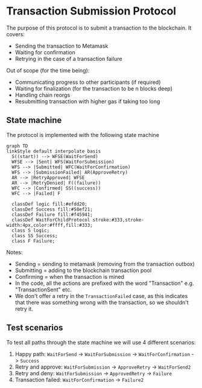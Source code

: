# Transaction Submission Protocol

The purpose of this protocol is to submit a transaction to the blockchain.
It covers:

- Sending the transaction to Metamask
- Waiting for confirmation
- Retrying in the case of a transaction failure

Out of scope (for the time being):

- Communicating progress to other participants (if required)
- Waiting for finalization (for the transaction to be n blocks deep)
- Handling chain reorgs
- Resubmitting transaction with higher gas if taking too long

## State machine

The protocol is implemented with the following state machine

```mermaid
graph TD
linkStyle default interpolate basis
  S((start)) --> WFSE(WaitForSend)
  WFSE --> |Sent| WFS(WaitForSubmission)
  WFS --> |Submitted| WFC(WaitForConfirmation)
  WFS --> |SubmissionFailed| AR(ApproveRetry)
  AR --> |RetryApproved| WFSE
  AR --> |RetryDenied| F((failure))
  WFC --> |Confirmed| SS((success))
  WFC --> |Failed| F

  classDef logic fill:#efdd20;
  classDef Success fill:#58ef21;
  classDef Failure fill:#f45941;
  classDef WaitForChildProtocol stroke:#333,stroke-width:4px,color:#ffff,fill:#333;
  class S logic;
  class SS Success;
  class F Failure;
```

Notes:

- Sending = sending to metamask (removing from the transaction outbox)
- Submitting = adding to the blockchain transaction pool
- Confirming = when the transaction is mined
- In the code, all the actions are prefixed with the word "Transaction" e.g. "TransactionSent" etc.
- We don't offer a retry in the `TransactionFailed` case, as this indicates that there was something wrong with the transaction, so we shouldn't retry it.

## Test scenarios

To test all paths through the state machine we will use 4 different scenarios:

1. Happy path: `WaitForSend` -> `WaitForSubmission` -> `WaitForConfirmation` -> `Success`
2. Retry and approve: `WaitForSubmission` -> `ApproveRetry` -> `WaitForSend2`
3. Retry and deny: `WaitForSubmission` -> `ApprovedRetry` -> `Failure`
4. Transaction failed: `WaitForConfirmation` -> `Failure2`
